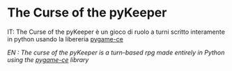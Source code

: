 # The Curse of the pyKeeper

IT: The Curse of the pyKeeper è un gioco di ruolo a turni scritto interamente in
python usando la libereria [pygame-ce](https://github.com/pygame-community/pygame-ce) 

_EN : The curse of the pyKeeper is a turn-based rpg made entirely in Python using
the [pygame-ce](https://github.com/pygame-community/pygame-ce) library_